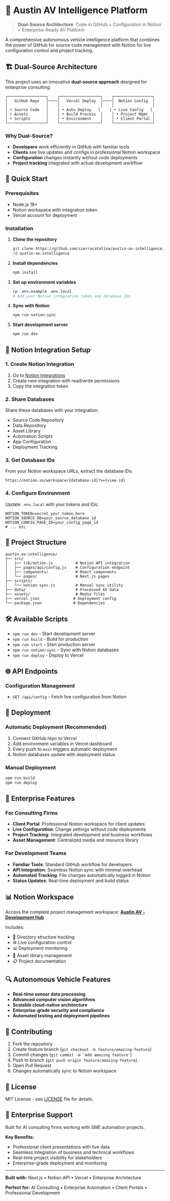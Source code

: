 # 🚗 Austin AV Intelligence Platform

> **Dual-Source Architecture**: Code in GitHub + Configuration in Notion = Enterprise-Ready AV Platform

A comprehensive autonomous vehicle intelligence platform that combines the power of GitHub for source code management with Notion for live configuration control and project tracking.

## 🏗️ **Dual-Source Architecture**

This project uses an innovative **dual-source approach** designed for enterprise consulting:

```
┌─────────────────┐    ┌──────────────────┐    ┌─────────────────┐
│   GitHub Repo   │────│   Vercel Deploy  │────│  Notion Config  │
│                 │    │                  │    │                 │
│ • Source Code   │    │ • Auto Deploy   │    │ • Live Config   │
│ • Assets        │    │ • Build Process  │    │ • Project Mgmt  │
│ • Scripts       │    │ • Environment    │    │ • Client Portal │
└─────────────────┘    └──────────────────┘    └─────────────────┘
```

### **Why Dual-Source?**

- **Developers** work efficiently in GitHub with familiar tools
- **Clients** see live updates and configs in professional Notion workspace  
- **Configuration** changes instantly without code deployments
- **Project tracking** integrated with actual development workflow

## 🚀 **Quick Start**

### Prerequisites
- Node.js 18+
- Notion workspace with integration token
- Vercel account for deployment

### Installation

1. **Clone the repository**
   ```bash
   git clone https://github.com/sierracatalina/austin-av-intelligence.git
   cd austin-av-intelligence
   ```

2. **Install dependencies**
   ```bash
   npm install
   ```

3. **Set up environment variables**
   ```bash
   cp .env.example .env.local
   # Add your Notion integration token and database IDs
   ```

4. **Sync with Notion**
   ```bash
   npm run notion:sync
   ```

5. **Start development server**
   ```bash
   npm run dev
   ```

## 🔧 **Notion Integration Setup**

### 1. Create Notion Integration
1. Go to [Notion Integrations](https://www.notion.so/my-integrations)
2. Create new integration with read/write permissions
3. Copy the integration token

### 2. Share Databases
Share these databases with your integration:
- Source Code Repository
- Data Repository  
- Asset Library
- Automation Scripts
- App Configuration
- Deployment Tracking

### 3. Get Database IDs
From your Notion workspace URLs, extract the database IDs:
```
https://notion.so/workspace/{database-id}?v={view-id}
```

### 4. Configure Environment
Update `.env.local` with your tokens and IDs:
```env
NOTION_TOKEN=secret_your_token_here
NOTION_SOURCE_DB=your_source_database_id
NOTION_CONFIG_PAGE_ID=your_config_page_id
# ... etc
```

## 📁 **Project Structure**

```
austin-av-intelligence/
├── src/
│   ├── lib/notion.js          # Notion API integration
│   ├── pages/api/config.js    # Configuration endpoint
│   ├── components/            # React components
│   └── pages/                 # Next.js pages
├── scripts/
│   └── notion-sync.js         # Manual sync utility
├── data/                      # Processed AV data
├── assets/                    # Media files
├── vercel.json               # Deployment config
└── package.json              # Dependencies
```

## 🛠️ **Available Scripts**

- `npm run dev` - Start development server
- `npm run build` - Build for production
- `npm run start` - Start production server
- `npm run notion:sync` - Sync with Notion databases
- `npm run deploy` - Deploy to Vercel

## 🌐 **API Endpoints**

### Configuration Management
- `GET /api/config` - Fetch live configuration from Notion

## 🚀 **Deployment**

### Automatic Deployment (Recommended)
1. Connect GitHub repo to Vercel
2. Add environment variables in Vercel dashboard
3. Every push to `main` triggers automatic deployment
4. Notion databases update with deployment status

### Manual Deployment
```bash
npm run build
npm run deploy
```

## 🎯 **Enterprise Features**

### For Consulting Firms
- **Client Portal**: Professional Notion workspace for client updates
- **Live Configuration**: Change settings without code deployments  
- **Project Tracking**: Integrated development and business workflows
- **Asset Management**: Centralized media and resource library

### For Development Teams
- **Familiar Tools**: Standard GitHub workflow for developers
- **API Integration**: Seamless Notion sync with minimal overhead
- **Automated Tracking**: File changes automatically logged in Notion
- **Status Updates**: Real-time deployment and build status

## 📊 **Notion Workspace**

Access the complete project management workspace:
**[Austin AV - Development Hub](https://www.notion.so/Austin-AV-Development-Hub-22032834e3f181738b79e73cb5fea26e)**

Includes:
- 📁 Directory structure tracking
- ⚙️ Live configuration control
- 📊 Deployment monitoring
- 🎨 Asset library management
- 📋 Project documentation

## 🔍 **Autonomous Vehicle Features**

- **Real-time sensor data processing**
- **Advanced computer vision algorithms**
- **Scalable cloud-native architecture**
- **Enterprise-grade security and compliance**
- **Automated testing and deployment pipelines**

## 🤝 **Contributing**

1. Fork the repository
2. Create feature branch (`git checkout -b feature/amazing-feature`)
3. Commit changes (`git commit -m 'Add amazing feature'`)
4. Push to branch (`git push origin feature/amazing-feature`)
5. Open Pull Request
6. Changes automatically sync to Notion workspace

## 📝 **License**

MIT License - see [LICENSE](LICENSE) file for details.

## 🏢 **Enterprise Support**

Built for AI consulting firms working with SME automation projects. 

**Key Benefits:**
- Professional client presentations with live data
- Seamless integration of business and technical workflows  
- Real-time project visibility for stakeholders
- Enterprise-grade deployment and monitoring

---

**Built with:** Next.js • Notion API • Vercel • Enterprise Architecture

**Perfect for:** AI Consulting • Enterprise Automation • Client Portals • Professional Development
